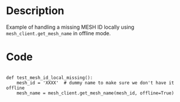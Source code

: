 # Description
Example of handling a missing MESH ID locally using `mesh_client.get_mesh_name` in offline mode.

# Code
```

def test_mesh_id_local_missing():
    mesh_id = 'XXXX'  # dummy name to make sure we don't have it offline
    mesh_name = mesh_client.get_mesh_name(mesh_id, offline=True)

```

